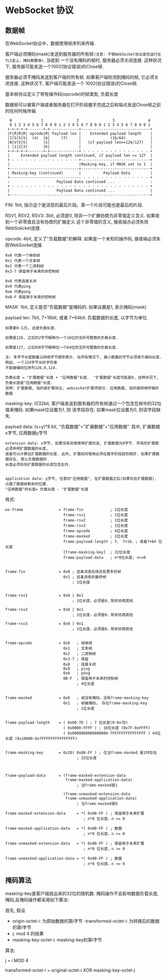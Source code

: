 # WebSocket 协议

## 数据帧

在WebSocket协议中，数据使用帧序列来传输. 

客户端必须掩码(mask)发送到服务器的所有帧`(注意: 不管WebSocket协议是否运行在TLS至上，掩码都要做)`. 当收到
一个没有掩码的帧时, 服务器必须关闭连接. 这种状况下, 服务器可能发送一个1002(协议错误)的Close帧.

服务器必须不掩码发送到客户端的所有帧. 如果客户端检测到掩码的帧, 它必须关闭连接. 这种状况下, 客户端可能发送一个
1002(协议错误)的Close帧.


基本帧协议定义了带有操作码(opcode)的帧类型, 负载长度

数据帧可以被客户端或者服务器在打开阶段握手完成之后和端点发送Close帧之前的任何时候传输.

```
  0             1               2               3               4
  0 1 2 3 4 5 6 7 8 9 0 1 2 3 4 5 6 7 8 9 0 1 2 3 4 5 6 7 8 9 0 1
 +-+-+-+-+-------+-+-------------+-------------------------------+
 |F|R|R|R| opcode|M| Payload len |    Extended payload length    |
 |I|S|S|S|  (4)  |A|     (7)     |             (16/64)           |
 |N|V|V|V|       |S|             |   (if payload len==126/127)   |
 | |1|2|3|       |K|             |                               |
 +-+-+-+-+-------+-+-------------+ - - - - - - - - - - - - - - - +
 |     Extended payload length continued, if payload len == 127  |
 + - - - - - - - - - - - - - - - +-------------------------------+
 |                               |Masking-key, if MASK set to 1  |
 +-------------------------------+-------------------------------+
 | Masking-key (continued)       |          Payload Data         |
 +-------------------------------- - - - - - - - - - - - - - - - +
 :                     Payload Data continued ...                :
 + - - - - - - - - - - - - - - - - - - - - - - - - - - - - - - - +
 |                     Payload Data continued ...                |
 +---------------------------------------------------------------+
```

FIN: 1bit, 指示这个是消息的最后片段。第一个片段可能也是最后的片段.

RSV1, RSV2, RSV3: 3bit, 必须是0, 除非一个扩展协商为非零值定义含义. 如果收到一个非零值且没有协商的扩展定义
这个非零值的含义, 接收端点必须失败WebSokcket连接.

opcode: 4bit, 定义了"负载数据"的解释. 如果是一个未知的操作码, 接收端必须失败WebSocket连接.
```
0x0 代表一个继续帧
0x1 代表一个文本帧
0x2 代表一个二进制帧
0x3-7 保留用于未来的非控制帧

0x8 代表连接关闭
0x9 代表ping
0xA 代表pong
0xB-F 保留用于未来的控制帧
```

MASK: 1bit, 定义是否"负载数据"是掩码的. 如果设置是1, 表示掩码(mask)

payload len: 7bit, 7+16bit, 或者 7+64bit. 负载数据的长度, 以字节为单位. 
```
如果是0-125, 这是负载长度.

如果是126, 之后的2字节解释为一个16位的无符号整数的负载长度.

如果是127, 之后的8字节解释位一个64位的无符号整数的负载长度.

注: 多字节长度数量以网络字节顺序表示. 在所有情况下, 最小数量的字节必须用于编码长度. 例如, 一个124字节长的字符串
不能被编码位序列126,0,124. 

负载长度 = "扩展数据"长度 + "应用数据"长度.  "扩展数据"长度可能是0, 这种状况下, 负载长度是"应用数据"长度.
说明: 扩展数据, 指的是扩展协议, websocket扩展项部分. 应用数据, 指的是网络传输的数据
```

masking-key: 0|32bit, 客户端发送到服务器的所有帧通过一个包含在帧中的32位值来掩码. 如果mask位设置为1, 则
该字段存在; 如果mask位设置为0, 则该字段缺失.


payload data: (x+y)*8 bit, "负载数据"="扩展数据"+"应用数据". 其中, 扩展数据x字节, 应用数据y字节
```
extension data: x字节, 如果没有协商使用扩展的话, 扩展数据为0字节. 所有的扩展都必须声明扩展数据的长度,
或者可以计算出扩展数据的长度. 此外, 扩展如何使用必须在握手阶段就协商好. 如果扩展数据存在, 那么负载数据的
长度必须将将扩展数据的长度包含在内.


application data: y字节, 任意的"应用数据", 在扩展数据之后(如果存在扩展数据), 占据了数据帧剩余的位置. 
"应用数据"的长度= 负载长度 - "扩展数据"长度
```


格式:
```
ws-frame                = frame-fin            ; 1位长度
                          frame-rsv1           ; 1位长度
                          frame-rsv2           ; 1位长度
                          frame-rsv3           ; 1位长度
                          frame-opcode         ; 4位长度
                          frame-masked         ; 1位长度
                          frame-payload-length ; 7、 7+16、; 或者7+64 位长度
                          [frame-masking-key]  ; 32位长度
                          frame-payload-data   ; n*8位长度; n>=0


frame-fin               = 0x0 ; 这条消息后续还有更多的帧
                          0x1 ; 这条消息的最终帧
                              ; 1位长度


frame-rsv1              = 0x0 | 0x1
                              ; 1位长度，必须是0，除非协商其他

frame-rsv2              = 0x0 | 0x1
                              ; 1位长度，必须是0，除非协商其他

frame-rsv3              = 0x0 | 0x1
                              ; 1位长度，必须是0，除非协商其他


frame-opcode            = 0x0   ; 帧继续
                          0x1   ; 文本帧
                          0x2   ; 二进制帧
                          0x3-7 ; 保留
                          0x8   ; 连接关闭
                          0x9   ; ping
                          0xA   ; pong
                          0B-F  ; 保留用于未来的控制帧 
                                ; 4位长度


frame-masked            = 0x0   ; 帧没有掩码，没有frame-masking-key
                          0x1   ; 帧被掩码， 存在frame-masking-key 
                                ; 1位长度


frame-payload-length    = ( 0x00-7D ) ; 7 位长度(0-0x7D)
                          ( 0x0000-FFFF ) ; 16位长度 (0x7F-0xFFFF)
                          ( 0x0000000000000000-7FFFFFFFFFFFFFFF ) 64位长度 (0x10000-0x7FFFFFFFFFFFFFFF)


frame-masking-key       = 0x20( 0x00-FF ) ; 仅当frame-masked 是1时存在
                                ; 32位长度



frame-payload-data      = (frame-masked-extension-data
                           frame-masked-application-data)
                                ; 当frame-masked是1
                        
                          (frame-unmasked-extension-data
                           frame-unmasked-application-data)
                                ; 当frame-masked是0
                                
frame-masked-extension-data     = *( 0x00-FF ) ; 保留用于未来扩展
                                   ; n*8 位长度，n >= 0

frame-masked-application-data   = *( 0x00-FF ) ; 数据
                                   ; n*8 位长度，n >= 0

frame-unmasked-extension-data   = *( 0x00-FF ) ; 保留用于未来扩展
                                   ; n*8 位长度，n >= 0

frame-unmasked-application-data = *( 0x00-FF ) ; 数据
                                   ; n*8 位长度，n >= 0
```


## 掩码算法

masking-key是客户端挑出来的32位的随机数. 掩码操作不会影响数据负载长度, 掩码,反掩码操作都采用如下算法:

首先, 假设
- origin-octet-i: 为原始数据的第i字节
-transformed-octet-i: 为转换后的数据的第i字节
- j: mod 4 的结果
- masking-key-octet-i: masking-key的第i字节

算法:

j = i MOD 4

transformed-octet-i = original-octet-i XOR masking-key-octet-j